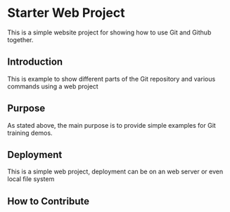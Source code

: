 # Starter Web Project

This is a simple website project for
showing how to use Git and Github together.

## Introduction

This is example to show different parts
of the Git repository and various commands
using a web project

## Purpose

As stated above, the main purpose is to
provide simple examples for Git training
demos.

## Deployment

This is a simple web project, deployment
can be on an web server or even local file system

## How to Contribute
